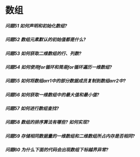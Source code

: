数组
========
##### 问题51 如何声明和初始化数组?
##### 问题52 数组元素默认的初始值都是什么?
##### 问题53 如何获取二维数组的行、列数?
##### 问题54 如何使用for循环和简易for循环遍历一维数组?
##### 问题55 如何将数组arr1中的部分数据成员复制到数组arr2中?
##### 问题56 如何获取一维数组中的最大值和最小值?
##### 问题57 如何进行数组查找?
##### 问题58 数组的排序算法有哪些? 如何实现?
##### 问题59 存储相同数据量的一维数组和二维数组所占内存是否相同?
##### 问题60 为什么下面的代码会出现数组下标越界异常?












